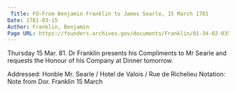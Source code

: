 ```yaml
---
 Title: FO-From Benjamin Franklin to James Searle, 15 March 1781
Date: 1781-03-15
Author: Franklin, Benjamin
Page URL: https://founders.archives.gov/documents/Franklin/01-34-02-0352
---
```


Thursday 15 Mar. 81.
Dr Franklin presents his Compliments to Mr Searle and requests the Honour of his Company at Dinner tomorrow.
  
Addressed: Honble Mr. Searle / Hotel de Valois / Rue de Richelieu
Notation: Note from Dor. Franklin 15 March

